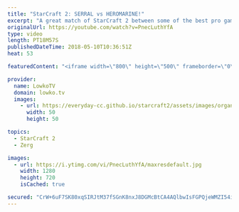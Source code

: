 ```yaml
---
title: "StarCraft 2: SERRAL vs HEROMARINE!"
excerpt: "A great match of StarCraft 2 between some of the best pro gamers. Subscribe for more videos: http://lowko.tv/youtube The Nexus All-in?! https://goo.gl/HTTgHL  Serral and HeRoMaRinE are the best in their respective race currently in Europe. They are currently topping the ladder with both over 7000 MMR."
originalUrl: https://youtube.com/watch?v=PnecLuthYfA
type: video
length: PT18M57S
publishedDateTime: 2018-05-10T10:36:51Z
heat: 53

featuredContent: "<iframe width=\"800\" height=\"500\" frameborder=\"0\" src=\"https://www.youtube.com/embed/PnecLuthYfA\" allow=\"accelerometer; autoplay; encrypted-media; gyroscope; picture-in-picture\" allowfullscreen></iframe>"

provider:
  name: LowkoTV
  domain: lowko.tv
  images:
    - url: https://everyday-cc.github.io/starcraft2/assets/images/organizations/lowko.tv-50x50.jpg
      width: 50
      height: 50

topics:
  - StarCraft 2
  - Zerg

images:
  - url: https://i.ytimg.com/vi/PnecLuthYfA/maxresdefault.jpg
    width: 1280
    height: 720
    isCached: true

secured: "CrW+6uF7SK80xqSIRJtM37fSGnK8nxJ8DGMcBtCA4AQlbwIsFGPQjeWMZI54iMOzoRdrHTw8zQIgiSwQTczCf5qG+Wv+A2YYGfJ9iH0Mc7lugMbiUrVeLk6EN1WbPz9KZvvcf2osKmLI4Z/Pjw0atDDNil+Ef5pE+5c+BM2qqMCrCLeWYM1dsHzbF4Iz2NnKgfhjxwPJTn+86V+5JdmK3SbMx45xAlp98aXaOQfCMN/X02C2x0kIT++e3smU9Tnzwvb9nNeETUFDdcuewmGJXlnsMJw+ZAKTk5ipBtBKVjRQBkblOTFFEQGdaEb7gl4zyTmOmPlCrSp9WaVwgwv5/5DK4Locz0yNySalDYdYTdTRhXKfL0aWciyscieW1ZTPChTYBx3vw603ce1OgW4RGw==;uV6ZAVmIJELnkSdRK3MGZw=="
---
```


